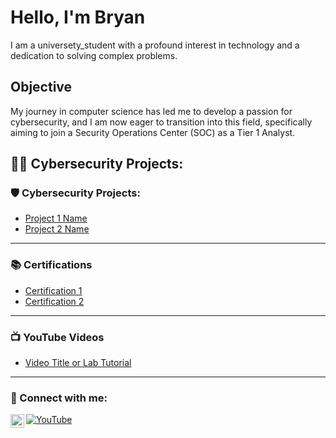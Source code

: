 # Hello, I'm Bryan
I am a universety_student with a profound interest in technology and a dedication to solving complex problems.

## Objective
My journey in computer science has led me to develop a passion for cybersecurity, and I am now eager to transition into this field, specifically aiming to join a Security Operations Center (SOC) as a Tier 1 Analyst.

<h2>👨‍💻 Cybersecurity Projects:</h2>

### 🛡️ Cybersecurity Projects:
- [Project 1 Name](#)  
- [Project 2 Name](#)

---

### 📚 Certifications
- [Certification 1](#)  
- [Certification 2](#)

---

### 📺 YouTube Videos
- [Video Title or Lab Tutorial](#)

---

### 🤝 Connect with me:

[![YouTube](https://img.shields.io/badge/YouTube-black?logo=youtube&logoColor=white)](https://youtube.com/yourchannel) 
[<img align="left" alt="JoshMadakor | LinkedIn" width="22px" src="https://cdn.jsdelivr.net/npm/simple-icons@v3/icons/linkedin.svg" />][linkedin]

[linkedin]: www.linkedin.com/in/bryan-hernandez-upegui-05277a210
